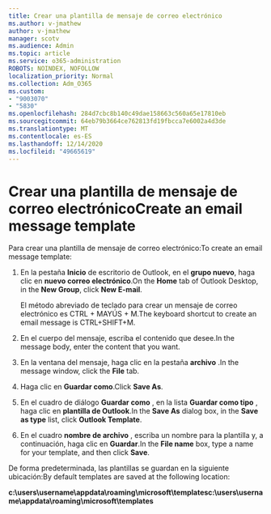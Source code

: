 ```yaml
---
title: Crear una plantilla de mensaje de correo electrónico
ms.author: v-jmathew
author: v-jmathew
manager: scotv
ms.audience: Admin
ms.topic: article
ms.service: o365-administration
ROBOTS: NOINDEX, NOFOLLOW
localization_priority: Normal
ms.collection: Adm_O365
ms.custom:
- "9003070"
- "5830"
ms.openlocfilehash: 284d7cbc8b140c49dae158663c560a65e17810eb
ms.sourcegitcommit: 64eb79b3664ce762813fd19fbcca7e6002a4d3de
ms.translationtype: MT
ms.contentlocale: es-ES
ms.lasthandoff: 12/14/2020
ms.locfileid: "49665619"
---
```

# <a name="create-an-email-message-template"></a><span data-ttu-id="f0ece-102">Crear una plantilla de mensaje de correo electrónico</span><span class="sxs-lookup"><span data-stu-id="f0ece-102">Create an email message template</span></span>

<span data-ttu-id="f0ece-103">Para crear una plantilla de mensaje de correo electrónico:</span><span class="sxs-lookup"><span data-stu-id="f0ece-103">To create an email message template:</span></span>

1. <span data-ttu-id="f0ece-104">En la pestaña **Inicio** de escritorio de Outlook, en el **grupo nuevo**, haga clic en **nuevo correo electrónico**.</span><span class="sxs-lookup"><span data-stu-id="f0ece-104">On the **Home** tab of Outlook Desktop, in the **New Group**, click **New E-mail**.</span></span>

    <span data-ttu-id="f0ece-105">El método abreviado de teclado para crear un mensaje de correo electrónico es CTRL + MAYÚS + M.</span><span class="sxs-lookup"><span data-stu-id="f0ece-105">The keyboard shortcut to create an email message is CTRL+SHIFT+M.</span></span>

2. <span data-ttu-id="f0ece-106">En el cuerpo del mensaje, escriba el contenido que desee.</span><span class="sxs-lookup"><span data-stu-id="f0ece-106">In the message body, enter the content that you want.</span></span>
3. <span data-ttu-id="f0ece-107">En la ventana del mensaje, haga clic en la pestaña **archivo** .</span><span class="sxs-lookup"><span data-stu-id="f0ece-107">In the message window, click the **File** tab.</span></span>
4. <span data-ttu-id="f0ece-108">Haga clic en **Guardar como**.</span><span class="sxs-lookup"><span data-stu-id="f0ece-108">Click **Save As**.</span></span>
5. <span data-ttu-id="f0ece-109">En el cuadro de diálogo **Guardar como** , en la lista **Guardar como tipo** , haga clic en **plantilla de Outlook**.</span><span class="sxs-lookup"><span data-stu-id="f0ece-109">In the **Save As** dialog box, in the **Save as type** list, click **Outlook Template**.</span></span>
6. <span data-ttu-id="f0ece-110">En el cuadro **nombre de archivo** , escriba un nombre para la plantilla y, a continuación, haga clic en **Guardar**.</span><span class="sxs-lookup"><span data-stu-id="f0ece-110">In the **File name** box, type a name for your template, and then click **Save**.</span></span>

<span data-ttu-id="f0ece-111">De forma predeterminada, las plantillas se guardan en la siguiente ubicación:</span><span class="sxs-lookup"><span data-stu-id="f0ece-111">By default templates are saved at the following location:</span></span>

<span data-ttu-id="f0ece-112">**c:\users\username\appdata\roaming\microsoft\templates**</span><span class="sxs-lookup"><span data-stu-id="f0ece-112">**c:\users\username\appdata\roaming\microsoft\templates**</span></span>
